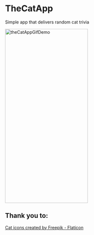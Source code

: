 # TheCatApp

Simple app that delivers random cat trivia

<img alt="theCatAppGifDemo" height="570" src="./demo/theCatApp.gif" width="270"/>

## Thank you to:
<a href="https://www.flaticon.com/free-icons/cat" title="cat icons">Cat icons created by Freepik - Flaticon</a>